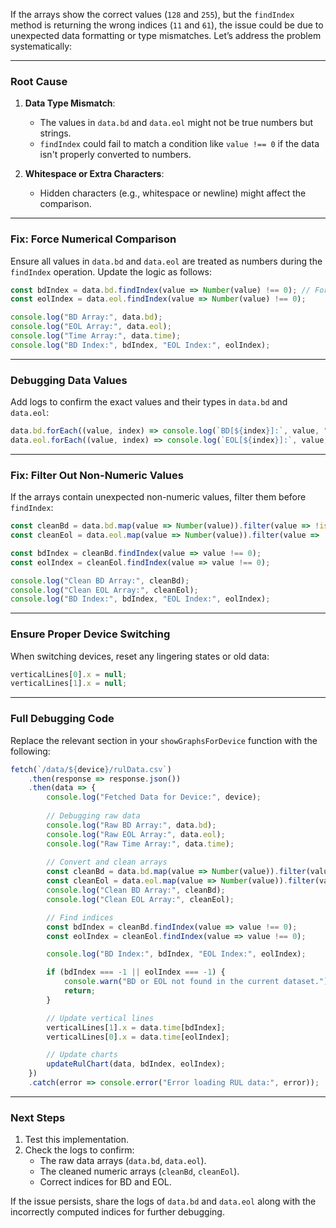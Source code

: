 If the arrays show the correct values (`128` and `255`), but the `findIndex` method is returning the wrong indices (`11` and `61`), the issue could be due to unexpected data formatting or type mismatches. Let’s address the problem systematically:

---

### Root Cause
1. **Data Type Mismatch**:
   - The values in `data.bd` and `data.eol` might not be true numbers but strings.
   - `findIndex` could fail to match a condition like `value !== 0` if the data isn't properly converted to numbers.

2. **Whitespace or Extra Characters**:
   - Hidden characters (e.g., whitespace or newline) might affect the comparison.

---

### Fix: Force Numerical Comparison
Ensure all values in `data.bd` and `data.eol` are treated as numbers during the `findIndex` operation. Update the logic as follows:

```javascript
const bdIndex = data.bd.findIndex(value => Number(value) !== 0); // Force numerical comparison
const eolIndex = data.eol.findIndex(value => Number(value) !== 0);

console.log("BD Array:", data.bd);
console.log("EOL Array:", data.eol);
console.log("Time Array:", data.time);
console.log("BD Index:", bdIndex, "EOL Index:", eolIndex);
```

---

### Debugging Data Values
Add logs to confirm the exact values and their types in `data.bd` and `data.eol`:
```javascript
data.bd.forEach((value, index) => console.log(`BD[${index}]:`, value, "Type:", typeof value));
data.eol.forEach((value, index) => console.log(`EOL[${index}]:`, value, "Type:", typeof value));
```

---

### Fix: Filter Out Non-Numeric Values
If the arrays contain unexpected non-numeric values, filter them before `findIndex`:
```javascript
const cleanBd = data.bd.map(value => Number(value)).filter(value => !isNaN(value));
const cleanEol = data.eol.map(value => Number(value)).filter(value => !isNaN(value));

const bdIndex = cleanBd.findIndex(value => value !== 0);
const eolIndex = cleanEol.findIndex(value => value !== 0);

console.log("Clean BD Array:", cleanBd);
console.log("Clean EOL Array:", cleanEol);
console.log("BD Index:", bdIndex, "EOL Index:", eolIndex);
```

---

### Ensure Proper Device Switching
When switching devices, reset any lingering states or old data:
```javascript
verticalLines[0].x = null;
verticalLines[1].x = null;
```

---

### Full Debugging Code
Replace the relevant section in your `showGraphsForDevice` function with the following:

```javascript
fetch(`/data/${device}/rulData.csv`)
    .then(response => response.json())
    .then(data => {
        console.log("Fetched Data for Device:", device);
        
        // Debugging raw data
        console.log("Raw BD Array:", data.bd);
        console.log("Raw EOL Array:", data.eol);
        console.log("Raw Time Array:", data.time);
        
        // Convert and clean arrays
        const cleanBd = data.bd.map(value => Number(value)).filter(value => !isNaN(value));
        const cleanEol = data.eol.map(value => Number(value)).filter(value => !isNaN(value));
        console.log("Clean BD Array:", cleanBd);
        console.log("Clean EOL Array:", cleanEol);

        // Find indices
        const bdIndex = cleanBd.findIndex(value => value !== 0);
        const eolIndex = cleanEol.findIndex(value => value !== 0);

        console.log("BD Index:", bdIndex, "EOL Index:", eolIndex);

        if (bdIndex === -1 || eolIndex === -1) {
            console.warn("BD or EOL not found in the current dataset.");
            return;
        }

        // Update vertical lines
        verticalLines[1].x = data.time[bdIndex];
        verticalLines[0].x = data.time[eolIndex];

        // Update charts
        updateRulChart(data, bdIndex, eolIndex);
    })
    .catch(error => console.error("Error loading RUL data:", error));
```

---

### Next Steps
1. Test this implementation.
2. Check the logs to confirm:
   - The raw data arrays (`data.bd`, `data.eol`).
   - The cleaned numeric arrays (`cleanBd`, `cleanEol`).
   - Correct indices for BD and EOL.

If the issue persists, share the logs of `data.bd` and `data.eol` along with the incorrectly computed indices for further debugging.
